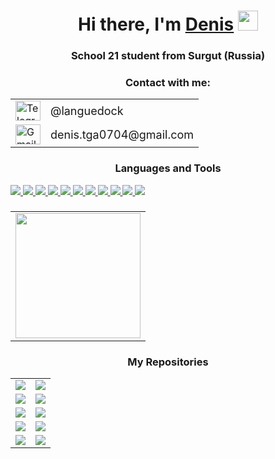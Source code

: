 <!-- Приветствие -->
<h1 align="center">Hi there, I'm <a href="https://github.com/Gearhead-Brandon" target="_blank">Denis</a>
<img src="https://github.com/blackcater/blackcater/raw/main/images/Hi.gif" height="32"/></h1>
<h3 align="center">School 21 student from Surgut (Russia)</h3>

<!-- Контакты -->
<div align="center">
  <h3>Contact with me:</h3>
  <table>
    <tr>
      <td>
        <a href="https://t.me/languedock" target="_blank" style="text-decoration: none;">
          <img src="https://upload.wikimedia.org/wikipedia/commons/thumb/8/82/Telegram_logo.svg/1200px-Telegram_logo.svg.png" alt="Telegram logo" width="40" height="32">
        </a>
      </td>
      <td>
        <a href="https://t.me/languedock" target="_blank" style="text-decoration: none;">
          <span style="font-size: 18px; vertical-align: middle;">@languedock</span>
        </a>
      </td>
    </tr>
      <td>
        <a href="mailto:gabilov1997@gmail.com" style="text-decoration: none;">
          <img src="https://logo-base.com/logo/gmail_logo_icon.png" alt="Gmail logo" width="40" height="32">
        </a>
      </td>
      <td>
        <a href="mailto:denis.tga0704@gmail.com" style="text-decoration: none;">
          <span style="font-size: 18px; vertical-align: middle;">denis.tga0704@gmail.com</span>
        </a>
      </td>
    </tr>
  </table>
</div>

<!-- Языки и инструменты -->
<p align="center">
  <h3 align="center">Languages and Tools</h3>
  <p>
    <a href="https://www.cprogramming.com/">
      <img src="https://img.shields.io/badge/C-%2300599C.svg?style=for-the-badge&logo=c&logoColor=white" />
    </a>
    <a href="https://www.cplusplus.com/">
      <img src="https://img.shields.io/badge/C%2B%2B-00599C?style=for-the-badge&logo=c%2B%2B&logoColor=white" />
    </a>
    <a href="https://www.gnu.org/software/bash/">
      <img src="https://img.shields.io/badge/Bash-%234EAA25.svg?style=for-the-badge&logo=gnu-bash&logoColor=white" />
    </a>
    <a href="https://www.postgresql.org/">
      <img src="https://img.shields.io/badge/PostgreSQL-%23316192.svg?style=for-the-badge&logo=postgresql&logoColor=white" />
    </a>
    <a href="https://www.qt.io/">
      <img src="https://img.shields.io/badge/Qt-%23217346.svg?style=for-the-badge&logo=Qt&logoColor=white" />
    </a>
    <a href="https://cmake.org/">
      <img src="https://img.shields.io/badge/CMake-%23008FBA.svg?style=for-the-badge&logo=cmake&logoColor=white" />
    </a>
    <a href="https://www.linux.org/">
      <img src="https://img.shields.io/badge/Linux-FCC624?style=for-the-badge&logo=linux&logoColor=black" />
    </a>
    <a href="https://github.com/features/actions">
      <img src="https://img.shields.io/badge/CICD-2088FF?style=for-the-badge&logo=github-actions&logoColor=white" />
    </a>
    <a href="https://grafana.com/">
      <img src="https://img.shields.io/badge/Grafana-%23F46800.svg?style=for-the-badge&logo=grafana&logoColor=white" />
    </a>
    <a href="https://prometheus.io/">
      <img src="https://img.shields.io/badge/Prometheus-E6522C?style=for-the-badge&logo=Prometheus&logoColor=white" />
    </a>
    <a href="https://www.docker.com/">
      <img src="https://img.shields.io/badge/Docker-%230db7ed.svg?style=for-the-badge&logo=docker&logoColor=white" />
    </a>
  </p>
</p>

<!-- Статистика -->
<p align="center">
  <h3 align="center"></h3>
  <table>
    <tr>
      <td align="center">
          <img height="200" src="https://github-readme-stats.vercel.app/api/top-langs?username=Gearhead-Brandon&layout=compact&langs_count=12&card_width=580&theme=algolia" />
        </a>
      </td>
    </tr>
  </table>
</p>

<!-- Репозитории -->
<p align="center">
  <h3 align="center">My Repositories</h3>
  <table>
    <tr>
      <td align="center">
        <a href="https://github.com/Gearhead-Brandon/S21_3DViewer_v2.0">
          <img src="https://github-readme-stats.vercel.app/api/pin/?username=Gearhead-Brandon&repo=S21_3DViewer_v2.0&theme=algolia" />
        </a>
      </td>
       <td align="center">
        <a href="https://github.com/Gearhead-Brandon/S21_BrickGame_v2.0">
          <img src="https://github-readme-stats.vercel.app/api/pin/?username=Gearhead-Brandon&repo=S21_BrickGame_v2.0&theme=algolia" />
        </a>
      </td>
    </tr>
    <tr>
      <td align="center">
        <a href="https://github.com/Gearhead-Brandon/S21_Containers">
          <img src="https://github-readme-stats.vercel.app/api/pin/?username=Gearhead-Brandon&repo=S21_Containers&theme=algolia" />
        </a>
      </td>
      <td align="center">
        <a href="https://github.com/Gearhead-Brandon/S21_Maze_CPP">
          <img src="https://github-readme-stats.vercel.app/api/pin/?username=Gearhead-Brandon&repo=S21_Maze_CPP&theme=algolia" />
        </a>
      </td>
    </tr>
    <tr>
      <td align="center">
        <a href="https://github.com/Gearhead-Brandon/S21_LinuxMonitoring-v2.0">
          <img src="https://github-readme-stats.vercel.app/api/pin/?username=Gearhead-Brandon&repo=S21_LinuxMonitoring-v2.0&theme=algolia" />
        </a>
      </td>
      <td align="center">
        <a href="https://github.com/Gearhead-Brandon/s21_decimal">
          <img src="https://github-readme-stats.vercel.app/api/pin/?username=Gearhead-Brandon&repo=s21_decimal&theme=algolia" />
        </a>
      </td>
    </tr>
    <tr>
      <td align="center">
        <a href="https://github.com/Gearhead-Brandon/S21_SQL_BOOTCAMP">
          <img src="https://github-readme-stats.vercel.app/api/pin/?username=Gearhead-Brandon&repo=S21_SQL_BOOTCAMP&theme=algolia" />
        </a>
      </td>
      <td align="center">
        <a href="https://github.com/Gearhead-Brandon/S21_CICD">
          <img src="https://github-readme-stats.vercel.app/api/pin/?username=Gearhead-Brandon&repo=S21_CICD&theme=algolia" />
        </a>
      </td>
    </tr>
    <tr>
      <td align="center">
        <a href="https://github.com/Gearhead-Brandon/s21_math">
          <img src="https://github-readme-stats.vercel.app/api/pin/?username=Gearhead-Brandon&repo=s21_math&theme=algolia" />
        </a>
      </td>
      <td align="center">
        <a href="https://github.com/Gearhead-Brandon/S21_SmartCalc_v1.0">
          <img src="https://github-readme-stats.vercel.app/api/pin/?username=Gearhead-Brandon&repo=S21_SmartCalc_v1.0&theme=algolia" />
        </a>
      </td>
    </tr>
  </table>
</p>